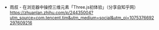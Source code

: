 - 雨叔 - 在浏览器中操控三维元素「Three.js初体验」（分享自知乎网）https://zhuanlan.zhihu.com/p/24435004?utm_source=com.tencent.tim&utm_medium=social&utm_oi=1075376692297609216